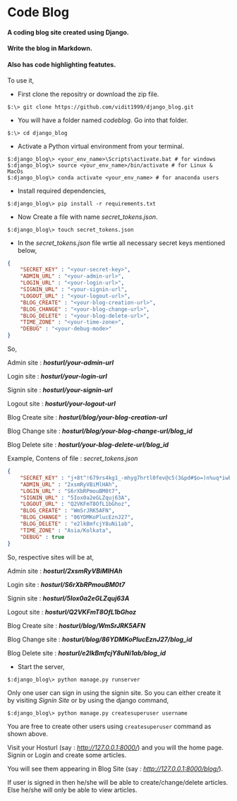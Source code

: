 # Code Blog
#### A coding blog site created using **Django**.
#### Write the blog in **Markdown**.
#### Also has code highlighting featutes.

To use it,
* First clone the repositry or download the zip file.
```shell
$:\> git clone https://github.com/vidit1999/django_blog.git
```
* You will have a folder named *codeblog*. Go into that folder.
```shell
$:\> cd django_blog
```
* Activate a Python virtual environment from your terminal.
```shell
$:django_blog\> <your_env_name>\Scripts\activate.bat # for windows
$:django_blog\> source <your_env_name>/bin/activate # for Linux & MacOs
$:django_blog\> conda activate <your_env_name> # for anaconda users
```
* Install required dependencies,
```shell
$:django_blog\> pip install -r requirements.txt
```
* Now Create a file with name *secret_tokens.json*.
```shell
$:django_blog\> touch secret_tokens.json
```
* In the *secret_tokens.json*  file wrtie all necessary secret keys mentioned below,
```json
{
	"SECRET_KEY" : "<your-secret-key>",
	"ADMIN_URL" : "<your-admin-url>",
	"LOGIN_URL" : "<your-login-url>",
	"SIGNIN_URL" : "<your-signin-url",
	"LOGOUT_URL" : "<your-logout-url>",
	"BLOG_CREATE" : "<your-blog-creation-url>",
	"BLOG_CHANGE" : "<your-blog-change-url>",
	"BLOG_DELETE" : "<your-blog-delete-url>",
	"TIME_ZONE" : "<your-time-zone>",
	"DEBUG" : "<your-debug-mode>"
}
```
So,

Admin site : ***hosturl/your-admin-url***

Login site : ***hosturl/your-login-url***

Signin site : ***hosturl/your-signin-url***

Logout site : ***hosturl/your-logout-url***

Blog Create site : ***hosturl/blog/your-blog-creation-url***

Blog Change site : ***hosturl/blog/your-blog-change-url/blog_id***

Blog Delete site : ***hosturl/your-blog-delete-url/blog_id***

Example,
Contens of file : *secret_tokens.json*
```json
{
    "SECRET_KEY" : "j+8t^!679rs4kg1_-mhyg7hrtl0fev@c5(3&pd#$o=)n%uq*iwb",
	"ADMIN_URL" : "2xsmRyVBiMlHAh",
	"LOGIN_URL" : "S6rXbRPmouBM0t7",
	"SIGNIN_URL" : "5Iox0a2eGLZquj63A",
	"LOGOUT_URL" : "Q2VKFmT8OfL1bGhoz",
	"BLOG_CREATE" : "WmSrJRK5AFN",
	"BLOG_CHANGE" : "86YDMKoPlucEznJ27",
	"BLOG_DELETE" : "e2lkBmfcjY8uNi1ab",
	"TIME_ZONE" : "Asia/Kolkata",
	"DEBUG" : true
}
```
So, respective sites will be at,

Admin site : ***hosturl/2xsmRyVBiMlHAh***

Login site : ***hosturl/S6rXbRPmouBM0t7***

Signin site : ***hosturl/5Iox0a2eGLZquj63A***

Logout site : ***hosturl/Q2VKFmT8OfL1bGhoz***

Blog Create site : ***hosturl/blog/WmSrJRK5AFN***

Blog Change site : ***hosturl/blog/86YDMKoPlucEznJ27/blog_id***

Blog Delete site : ***hosturl/e2lkBmfcjY8uNi1ab/blog_id***

* Start the server,
```shell
$:django_blog\> python manage.py runserver
```

Only one user can sign in using the signin site. So you can either create it by visiting *Signin Site* or by using the django command,

```shell
$:django_blog\> python manage.py createsuperuser username
```

You are free to create other users using `createsuperuser` command as shown above.

Visit your Hosturl (say : *http://127.0.0.1:8000/*) and you will the home page.
Signin or Login and create some articles.

You will see them appearing in Blog Site (say : *http://127.0.0.1:8000/blog/*).

If user is signed in then he/she will be able to create/change/delete articles.
Else he/she will only be able to view articles.